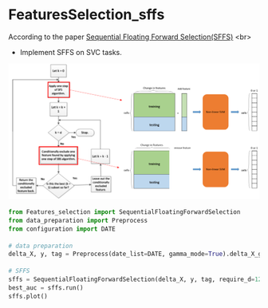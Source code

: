 # FeaturesSelection_sffs

According to the paper [Sequential Floating Forward Selection(SFFS)](https://www.sciencedirect.com/science/article/abs/pii/0167865594901279)
<br\> 
* Implement SFFS on SVC tasks.  

![](/demo_images/FSall.png)

```python
from Features_selection import SequentialFloatingForwardSelection
from data_preparation import Preprocess
from configuration import DATE

# data preparation
delta_X, y, tag = Preprocess(date_list=DATE, gamma_mode=True).delta_X_generator()

# SFFS
sffs = SequentialFloatingForwardSelection(delta_X, y, tag, require_d=12)
best_auc = sffs.run()
sffs.plot()

```



